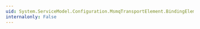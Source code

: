 ```yaml
---
uid: System.ServiceModel.Configuration.MsmqTransportElement.BindingElementType
internalonly: False
---
```

